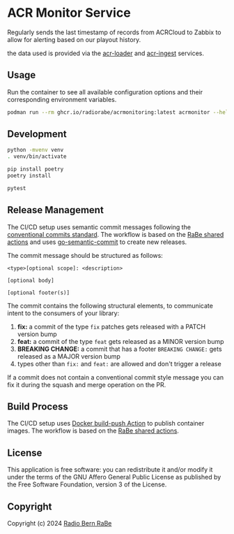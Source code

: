 # ACR Monitor Service

Regularly sends the last timestamp of records from ACRCloud to Zabbix to allow
for alerting based on our playout history.

the data used is provided via the [acr-loader](https://github.com/radiorabe/acr-loader)
and [acr-ingest](https://github.com/radiorabe/acr-ingest) services.

## Usage

Run the container to see all available configuration options and their
corresponding environment variables.

```bash
podman run --rm ghcr.io/radiorabe/acrmonitoring:latest acrmonitor --help
```

## Development

```bash
python -mvenv venv
. venv/bin/activate

pip install poetry
poetry install

pytest
```

## Release Management

The CI/CD setup uses semantic commit messages following the [conventional commits standard](https://www.conventionalcommits.org/en/v1.0.0/).
The workflow is based on the [RaBe shared actions](https://radiorabe.github.io/actions/)
and uses [go-semantic-commit](https://go-semantic-release.xyz/)
to create new releases.

The commit message should be structured as follows:

```
<type>[optional scope]: <description>

[optional body]

[optional footer(s)]
```

The commit contains the following structural elements, to communicate intent to the consumers of your library:

1. **fix:** a commit of the type `fix` patches gets released with a PATCH version bump
1. **feat:** a commit of the type `feat` gets released as a MINOR version bump
1. **BREAKING CHANGE:** a commit that has a footer `BREAKING CHANGE:` gets released as a MAJOR version bump
1. types other than `fix:` and `feat:` are allowed and don't trigger a release

If a commit does not contain a conventional commit style message you can fix
it during the squash and merge operation on the PR.

## Build Process

The CI/CD setup uses [Docker build-push Action](https://github.com/docker/build-push-action)
 to publish container images. The workflow is based on the [RaBe shared actions](https://radiorabe.github.io/actions/).

## License

This application is free software: you can redistribute it and/or modify it under
the terms of the GNU Affero General Public License as published by the Free
Software Foundation, version 3 of the License.

## Copyright

Copyright (c) 2024 [Radio Bern RaBe](http://www.rabe.ch)
